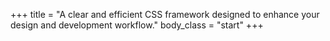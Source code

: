 +++
title = "A clear and efficient CSS framework designed to enhance your design and development workflow."
body_class = "start"
+++
